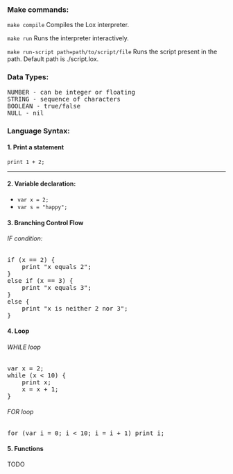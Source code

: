 ### Make commands:
`make compile` Compiles the Lox interpreter.

`make run` Runs the interpreter interactively.

`make run-script path=path/to/script/file` Runs the script present in the path. Default path is ./script.lox.

### Data Types:
<pre>
NUMBER - can be integer or floating
STRING - sequence of characters
BOOLEAN - true/false
NULL - nil
</pre>

### Language Syntax:

#### 1. Print a statement
`print 1 + 2;`

---
#### 2. Variable declaration:
- `var x = 2;`
- `var s = "happy";`

#### 3. Branching Control Flow
###### IF condition:
<pre>
if (x == 2) {
    print "x equals 2";
}
else if (x == 3) {
    print "x equals 3";
}
else {
    print "x is neither 2 nor 3";
}
</pre>

#### 4. Loop
###### WHILE loop
<pre>
var x = 2;
while (x < 10) {
    print x;
    x = x + 1;
}
</pre>

###### FOR loop
<pre>
for (var i = 0; i < 10; i = i + 1) print i;
</pre>

#### 5. Functions
TODO